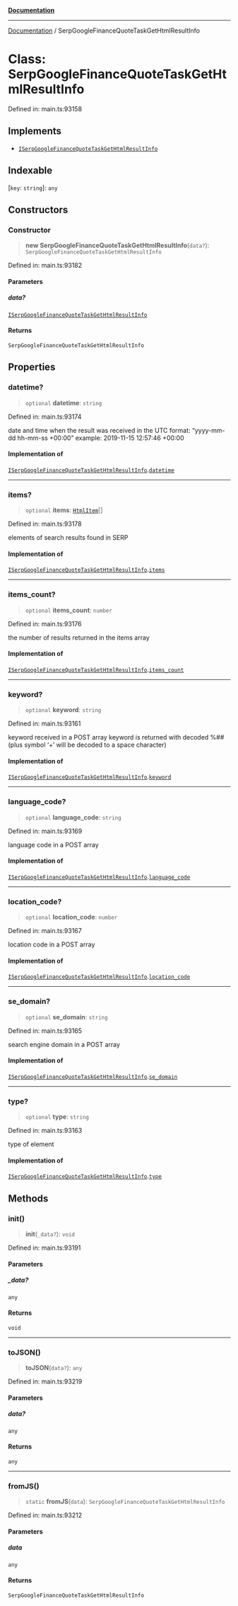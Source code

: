 [**Documentation**](../README.md)

***

[Documentation](../README.md) / SerpGoogleFinanceQuoteTaskGetHtmlResultInfo

# Class: SerpGoogleFinanceQuoteTaskGetHtmlResultInfo

Defined in: main.ts:93158

## Implements

- [`ISerpGoogleFinanceQuoteTaskGetHtmlResultInfo`](../interfaces/ISerpGoogleFinanceQuoteTaskGetHtmlResultInfo.md)

## Indexable

\[`key`: `string`\]: `any`

## Constructors

### Constructor

> **new SerpGoogleFinanceQuoteTaskGetHtmlResultInfo**(`data?`): `SerpGoogleFinanceQuoteTaskGetHtmlResultInfo`

Defined in: main.ts:93182

#### Parameters

##### data?

[`ISerpGoogleFinanceQuoteTaskGetHtmlResultInfo`](../interfaces/ISerpGoogleFinanceQuoteTaskGetHtmlResultInfo.md)

#### Returns

`SerpGoogleFinanceQuoteTaskGetHtmlResultInfo`

## Properties

### datetime?

> `optional` **datetime**: `string`

Defined in: main.ts:93174

date and time when the result was received
in the UTC format: “yyyy-mm-dd hh-mm-ss +00:00”
example:
2019-11-15 12:57:46 +00:00

#### Implementation of

[`ISerpGoogleFinanceQuoteTaskGetHtmlResultInfo`](../interfaces/ISerpGoogleFinanceQuoteTaskGetHtmlResultInfo.md).[`datetime`](../interfaces/ISerpGoogleFinanceQuoteTaskGetHtmlResultInfo.md#datetime)

***

### items?

> `optional` **items**: [`HtmlItem`](HtmlItem.md)[]

Defined in: main.ts:93178

elements of search results found in SERP

#### Implementation of

[`ISerpGoogleFinanceQuoteTaskGetHtmlResultInfo`](../interfaces/ISerpGoogleFinanceQuoteTaskGetHtmlResultInfo.md).[`items`](../interfaces/ISerpGoogleFinanceQuoteTaskGetHtmlResultInfo.md#items)

***

### items\_count?

> `optional` **items\_count**: `number`

Defined in: main.ts:93176

the number of results returned in the items array

#### Implementation of

[`ISerpGoogleFinanceQuoteTaskGetHtmlResultInfo`](../interfaces/ISerpGoogleFinanceQuoteTaskGetHtmlResultInfo.md).[`items_count`](../interfaces/ISerpGoogleFinanceQuoteTaskGetHtmlResultInfo.md#items_count)

***

### keyword?

> `optional` **keyword**: `string`

Defined in: main.ts:93161

keyword received in a POST array
keyword is returned with decoded %## (plus symbol ‘+’ will be decoded to a space character)

#### Implementation of

[`ISerpGoogleFinanceQuoteTaskGetHtmlResultInfo`](../interfaces/ISerpGoogleFinanceQuoteTaskGetHtmlResultInfo.md).[`keyword`](../interfaces/ISerpGoogleFinanceQuoteTaskGetHtmlResultInfo.md#keyword)

***

### language\_code?

> `optional` **language\_code**: `string`

Defined in: main.ts:93169

language code in a POST array

#### Implementation of

[`ISerpGoogleFinanceQuoteTaskGetHtmlResultInfo`](../interfaces/ISerpGoogleFinanceQuoteTaskGetHtmlResultInfo.md).[`language_code`](../interfaces/ISerpGoogleFinanceQuoteTaskGetHtmlResultInfo.md#language_code)

***

### location\_code?

> `optional` **location\_code**: `number`

Defined in: main.ts:93167

location code in a POST array

#### Implementation of

[`ISerpGoogleFinanceQuoteTaskGetHtmlResultInfo`](../interfaces/ISerpGoogleFinanceQuoteTaskGetHtmlResultInfo.md).[`location_code`](../interfaces/ISerpGoogleFinanceQuoteTaskGetHtmlResultInfo.md#location_code)

***

### se\_domain?

> `optional` **se\_domain**: `string`

Defined in: main.ts:93165

search engine domain in a POST array

#### Implementation of

[`ISerpGoogleFinanceQuoteTaskGetHtmlResultInfo`](../interfaces/ISerpGoogleFinanceQuoteTaskGetHtmlResultInfo.md).[`se_domain`](../interfaces/ISerpGoogleFinanceQuoteTaskGetHtmlResultInfo.md#se_domain)

***

### type?

> `optional` **type**: `string`

Defined in: main.ts:93163

type of element

#### Implementation of

[`ISerpGoogleFinanceQuoteTaskGetHtmlResultInfo`](../interfaces/ISerpGoogleFinanceQuoteTaskGetHtmlResultInfo.md).[`type`](../interfaces/ISerpGoogleFinanceQuoteTaskGetHtmlResultInfo.md#type)

## Methods

### init()

> **init**(`_data?`): `void`

Defined in: main.ts:93191

#### Parameters

##### \_data?

`any`

#### Returns

`void`

***

### toJSON()

> **toJSON**(`data?`): `any`

Defined in: main.ts:93219

#### Parameters

##### data?

`any`

#### Returns

`any`

***

### fromJS()

> `static` **fromJS**(`data`): `SerpGoogleFinanceQuoteTaskGetHtmlResultInfo`

Defined in: main.ts:93212

#### Parameters

##### data

`any`

#### Returns

`SerpGoogleFinanceQuoteTaskGetHtmlResultInfo`
